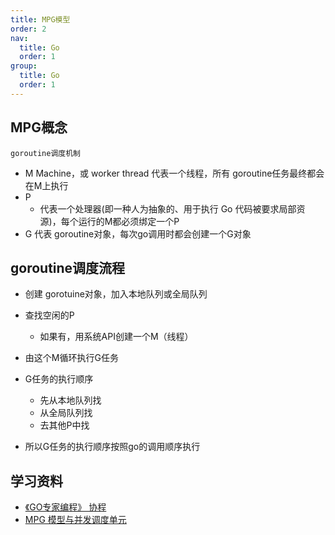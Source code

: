 ```yaml
---
title: MPG模型
order: 2
nav:
  title: Go
  order: 1
group:
  title: Go
  order: 1
---
```


## MPG概念

`goroutine调度机制`

- M Machine，或 worker thread 代表一个线程，所有 goroutine任务最终都会在M上执行
- P
    - 代表一个处理器(即一种人为抽象的、用于执行 Go 代码被要求局部资源)，每个运行的M都必须绑定一个P
- G 代表 goroutine对象，每次go调用时都会创建一个G对象

## goroutine调度流程

- 创建 gorotuine对象，加入本地队列或全局队列
- 查找空闲的P
    - 如果有，用系统API创建一个M（线程）
- 由这个M循环执行G任务
- G任务的执行顺序
    - 先从本地队列找
    - 从全局队列找
    - 去其他P中找

- 所以G任务的执行顺序按照go的调用顺序执行

## 学习资料

- [《GO专家编程》 协程](https://books.studygolang.com/GoExpertProgramming/chapter03/3.1-go_schedule.html)
- [MPG 模型与并发调度单元](https://golang.design/under-the-hood/zh-cn/part2runtime/ch06sched/mpg/)